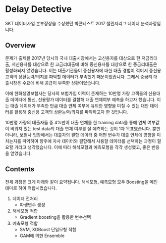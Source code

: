 # Delay Detective
SKT 데이터사업 본부장상을 수상했던 빅콘테스트 2017 챌린지리그 데이터 분석과정입니다.

## Overview
문제가 출제될 2017년 당시의 국내 대출시장에서는 고신용자를 대상으로 한 저금리대출, 저신용자를 대상으로 한 고금리대출에 비해 중신용자를 대상으로 한 중금리대출은 활성화되지 않았습니다. 이는 대출기관들이 중신용자에 대한 대출 경험이 적어서 중신용 고객의 상환능력/의지를 파악할 데이터가 부족했기 때문이었습니다. 그래서 중금리 대출시장은 수요에 비해 공급이 부족한 상황이었습니다.

이에 한화생명보험사는 당사의 보험가입 이력이 존재하는 10만명 가량 고객들의 신용대출 데이터에 통신, 신용평가 데이터를 결합해 대출 연체여부 예측을 하고자 했습니다. 이는 대출 데이터가 부족한 만큼 대출 연체 여부에 유의한 영향을 미칠 수 있는 대안 데이터를 활용해 중신용 고객의 상환능력/의지를 파악하고자 한 것입니다.

10만명 가량의 대출자들 중 4%만이 대출 연체를 한 training data를 통해 연체 여부값이 비워져 있는 test data의 대출 연체 여부를 잘 예측하는 것이 1차 목표였습니다. 뿐만 아니라, 보험사 입장에서는 대출자의 결합 데이터 중 어떤 변수가 대출 연체에 영향을 미치는지를 파악하여 향후에 자사 데이터와 결합해서 사용할 데이터를 선택하는 과정이 필요할 거라고 생각했습니다. 이에 따라 해석모형과 예측모형을 각각 생성했고, 좋은 반응을 얻었습니다.

## Contents
전체 과정은 크게 아래와 같이 요약됩니다. 해석모형, 예측모형 모두 Boosting을 메인 테마로 하여 적합시켰습니다.
<ol>
  <li>데이터 전처리
    <ul>
      <li>파생변수 생성</li>
    </ul></li>
  <li>해석모형 적합
    <ul>
      <li>Gradient boosting을 활용한 변수선택</li>
    </ul></li>
  <li>예측모형 적합
    <ul>
      <li>SVM, XGBoost 단일모형 적합</li>
      <li>GAM에 의한 Ensemble</li>
    </ul>
  </li>
</ol>
